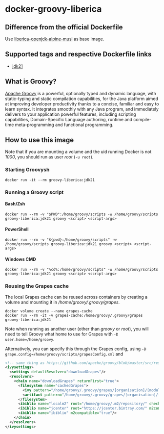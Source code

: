 # docker-groovy-liberica
## Difference from the official Dockerfile

Use [liberica-openjdk-alpine-musl](https://hub.docker.com/r/bellsoft/liberica-openjdk-alpine-musl) as base image.

## Supported tags and respective Dockerfile links

* [jdk21](https://github.com/kingwaygroup/docker-groovy-liberica/blob/master/jdk21/Dockerfile)

## What is Groovy?

[Apache Groovy](http://groovy-lang.org/) is a powerful, optionally typed and dynamic language, with static-typing and static compilation capabilities, for the Java platform aimed at improving developer productivity thanks to a concise, familiar and easy to learn syntax. It integrates smoothly with any Java program, and immediately delivers to your application powerful features, including scripting capabilities, Domain-Specific Language authoring, runtime and compile-time meta-programming and functional programming.

## How to use this image

Note that if you are mounting a volume and the uid running Docker is not _1000_, you should run as user _root_ (`-u root`).

### Starting Groovysh

`docker run -it --rm groovy-liberica:jdk21`

### Running a Groovy script

#### Bash/Zsh

`docker run --rm -v "$PWD":/home/groovy/scripts -w /home/groovy/scripts groovy-liberica:jdk21 groovy <script> <script-args>`

#### PowerShell

`docker run --rm -v "${pwd}:/home/groovy/scripts" -w /home/groovy/scripts groovy-liberica:jdk21 groovy <script> <script-args>`

#### Windows CMD

`docker run --rm -v "%cd%:/home/groovy/scripts" -w /home/groovy/scripts groovy-liberica:jdk21 groovy <script> <script-args>`

### Reusing the Grapes cache

The local Grapes cache can be reused across containers by creating a volume and mounting it in */home/groovy/.groovy/grapes*.

```
docker volume create --name grapes-cache
docker run --rm -it -v grapes-cache:/home/groovy/.groovy/grapes groovy-liberica:jdk21
```

Note when running as another user (other than _groovy_ or _root_), you will need to tell Groovy what home to use for Grapes with `-D user.home=/home/groovy`.

Alternatively, you can specify this through the Grapes config, using `-D grape.config=/home/groovy/scripts/grapesConfig.xml` and

```xml
<!-- same thing as https://github.com/apache/groovy/blob/master/src/resources/groovy/grape/defaultGrapeConfig.xml, but with ${user.home} replaced with /home/groovy -->
<ivysettings>
  <settings defaultResolver="downloadGrapes"/>
  <resolvers>
    <chain name="downloadGrapes" returnFirst="true">
      <filesystem name="cachedGrapes">
        <ivy pattern="/home/groovy/.groovy/grapes/[organisation]/[module]/ivy-[revision].xml"/>
        <artifact pattern="/home/groovy/.groovy/grapes/[organisation]/[module]/[type]s/[artifact]-[revision].[ext]"/>
      </filesystem>
      <ibiblio name="localm2" root="/home/groovy/.m2/repository/" checkmodified="true" changingPattern=".*" changingMatcher="regexp" m2compatible="true"/>
      <ibiblio name="jcenter" root="https://jcenter.bintray.com/" m2compatible="true"/>
      <ibiblio name="ibiblio" m2compatible="true"/>
    </chain>
  </resolvers>
</ivysettings>
```
